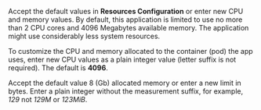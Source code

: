 &NewLine;

Accept the default values in **Resources Configuration** or enter new CPU and memory values.
By default, this application is limited to use no more than 2 CPU cores and 4096 Megabytes available memory.
The application might use considerably less system resources.

To customize the CPU and memory allocated to the container (pod) the app uses, enter new CPU values as a plain integer value (letter suffix is not required).
The default is **4096**.

Accept the default value 8 (Gb) allocated memory or enter a new limit in bytes.
Enter a plain integer without the measurement suffix, for example, *129* not *129M* or *123MiB*.